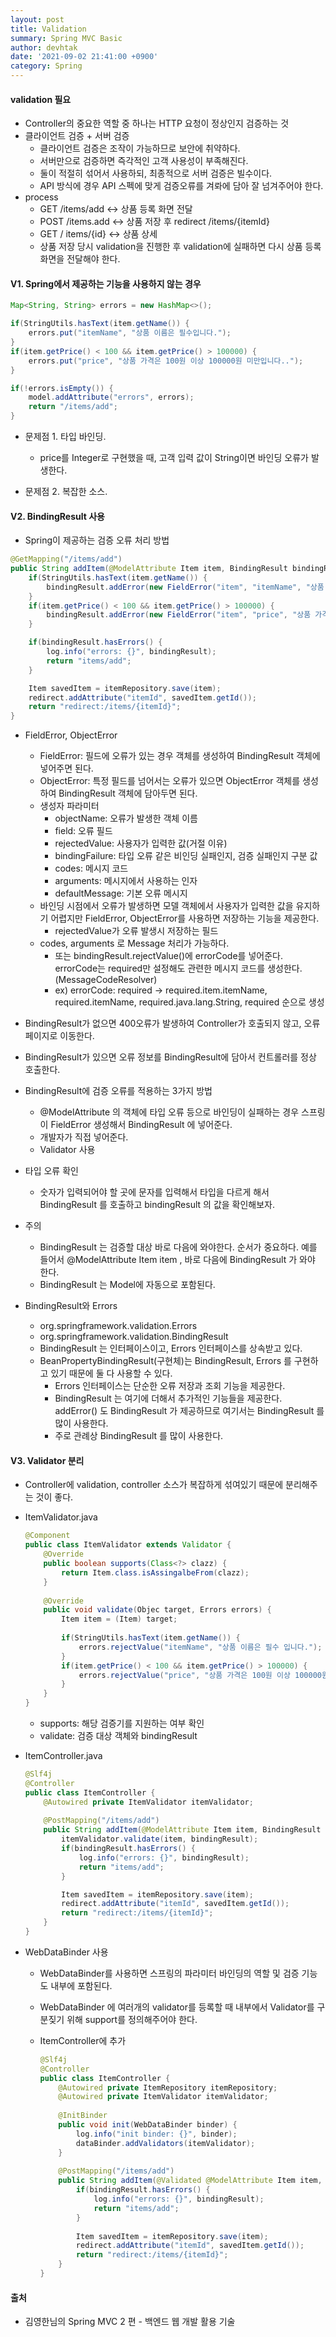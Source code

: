 ```yaml
---
layout: post
title: Validation
summary: Spring MVC Basic
author: devhtak
date: '2021-09-02 21:41:00 +0900'
category: Spring
---
```


#### validation 필요

- Controller의 중요한 역할 중 하나는 HTTP 요청이 정상인지 검증하는 것
- 클라이언트 검증 + 서버 검증
  - 클라이언트 검증은 조작이 가능하므로 보안에 취약하다.
  - 서버만으로 검증하면 즉각적인 고객 사용성이 부족해진다.
  - 둘이 적절히 섞어서 사용하되, 최종적으로 서버 검증은 빌수이다.
  - API 방식에 경우 API 스펙에 맞게 검증오류를 겨롸에 담아 잘 넘겨주어야 한다.
- process
  - GET /items/add <-> 상품 등록 화면 전달
  - POST /items.add <-> 상품 저장 후 redirect /items/{itemId}
  - GET / items/{id} <-> 상품 상세
  - 상품 저장 당시 validation을 진행한 후 validation에 실패하면 다시 상품 등록 화면을 전달해야 한다.

#### V1. Spring에서 제공하는 기능을 사용하지 않는 경우

```java
Map<String, String> errors = new HashMap<>();

if(StringUtils.hasText(item.getName()) {
    errors.put("itemName", "상품 이름은 필수입니다.");
}
if(item.getPrice() < 100 && item.getPrice() > 100000) {
    errors.put("price", "상품 가격은 100원 이상 100000원 미만입니다..");
}

if(!errors.isEmpty()) {
    model.addAttribute("errors", errors);
    return "/items/add";
}
```
- 문제점 1. 타입 바인딩.
  - price를 Integer로 구현했을 때, 고객 입력 값이 String이면 바인딩 오류가 발생한다.

- 문제점 2. 복잡한 소스.
  
#### V2. BindingResult 사용

- Spring이 제공하는 검증 오류 처리 방법

```java
@GetMapping("/items/add")
public String addItem(@ModelAttribute Item item, BindingResult bindingResult, RedirectAttributes redirect) {
    if(StringUtils.hasText(item.getName()) {
        bindingResult.addError(new FieldError("item", "itemName", "상품 이름은 필수 입니다."));
    }
    if(item.getPrice() < 100 && item.getPrice() > 100000) {
        bindingResult.addError(new FieldError("item", "price", "상품 가격은 100원 이상 100000원 미만입니다."));
    }

    if(bindingResult.hasErrors() {
        log.info("errors: {}", bindingResult);
        return "items/add";
    }

    Item savedItem = itemRepository.save(item);
    redirect.addAttribute("itemId", savedItem.getId());      
    return "redirect:/items/{itemId}";
}
```
- FieldError, ObjectError
  - FieldError: 필드에 오류가 있는 경우 객체를 생성하여 BindingResult 객체에 넣어주면 된다.
  - ObjectError: 특정 필드를 넘어서는 오류가 있으면 ObjectError 객체를 생성하여 BindingResult 객체에 담아두면 된다.
  - 생성자 파라미터
    - objectName: 오류가 발생한 객체 이름
    - field: 오류 필드
    - rejectedValue: 사용자가 입력한 값(거절 이유)
    - bindingFailure: 타입 오류 같은 비인딩 실패인지, 검증 실패인지 구분 값
    - codes: 메시지 코드
    - arguments: 메시지에서 사용하는 인자
    - defaultMessage: 기본 오류 메시지
  - 바인딩 시점에서 오류가 발생하면 모델 객체에서 사용자가 입력한 값을 유지하기 어렵지만 FieldError, ObjectError를 사용하면 저장하는 기능을 제공한다.
    - rejectedValue가 오류 발생시 저장하는 필드
  - codes, arguments 로 Message 처리가 가능하다. 
    - 또는 bindingResult.rejectValue()에 errorCode를 넣어준다. errorCode는 required만 설정해도 관련한 메시지 코드를 생성한다.(MessageCodeResolver)
    - ex) errorCode: required -> required.item.itemName, required.itemName, required.java.lang.String, required 순으로 생성

- BindingResult가 없으면 400오류가 발생하여 Controller가 호출되지 않고, 오류 페이지로 이동한다.
- BindingResult가 있으면 오류 정보를 BindingResult에 담아서 컨트롤러를 정상 호출한다.
  
- BindingResult에 검증 오류를 적용하는 3가지 방법
  - @ModelAttribute 의 객체에 타입 오류 등으로 바인딩이 실패하는 경우 스프링이 FieldError 생성해서 BindingResult 에 넣어준다.
  - 개발자가 직접 넣어준다.
  - Validator 사용

- 타입 오류 확인
  - 숫자가 입력되어야 할 곳에 문자를 입력해서 타입을 다르게 해서 BindingResult 를 호출하고 bindingResult 의 값을 확인해보자.

- 주의
  - BindingResult 는 검증할 대상 바로 다음에 와야한다. 순서가 중요하다. 예를 들어서 @ModelAttribute Item item , 바로 다음에 BindingResult 가 와야 한다. 
  - BindingResult 는 Model에 자동으로 포함된다.

- BindingResult와 Errors
  - org.springframework.validation.Errors
  - org.springframework.validation.BindingResult
  - BindingResult 는 인터페이스이고, Errors 인터페이스를 상속받고 있다.
  - BeanPropertyBindingResult(구현체)는 BindingResult, Errors 를 구현하고 있기 때문에 둘 다 사용할 수 있다.
    - Errors 인터페이스는 단순한 오류 저장과 조회 기능을 제공한다. 
    - BindingResult 는 여기에 더해서 추가적인 기능들을 제공한다. addError() 도 BindingResult 가 제공하므로 여기서는 BindingResult 를 많이 사용한다.
    - 주로 관례상 BindingResult 를 많이 사용한다.

#### V3. Validator 분리

- Controller에 validation, controller 소스가 복잡하게 섞여있기 때문에 분리해주는 것이 좋다.
- ItemValidator.java
  ```java
  @Component
  public class ItemValidator extends Validator {
      @Override
      public boolean supports(Class<?> clazz) {
          return Item.class.isAssingalbeFrom(clazz);
      }
      
      @Override
      public void validate(Objec target, Errors errors) {
          Item item = (Item) target;
          
          if(StringUtils.hasText(item.getName()) {
              errors.rejectValue("itemName", "상품 이름은 필수 입니다.");
          }
          if(item.getPrice() < 100 && item.getPrice() > 100000) {
              errors.rejectValue("price", "상품 가격은 100원 이상 100000원 미만입니다.");
          }
      }
  }
  ```
  - supports: 해당 검증기를 지원하는 여부 확인
  - validate: 검증 대상 객체와 bindingResult

- ItemController.java
  ```java
  @Slf4j
  @Controller
  public class ItemController {
      @Autowired private ItemValidator itemValidator;
      
      @PostMapping("/items/add")
      public String addItem(@ModelAttribute Item item, BindingResult bindingResult, RedirectAttributes redirect) {
          itemValidator.validate(item, bindingResult);
          if(bindingResult.hasErrors() {
              log.info("errors: {}", bindingResult);
              return "items/add";
          }

          Item savedItem = itemRepository.save(item);
          redirect.addAttribute("itemId", savedItem.getId());      
          return "redirect:/items/{itemId}";
      }
  }
  ```

- WebDataBinder 사용
  - WebDataBinder를 사용하면 스프링의 파라미터 바인딩의 역할 및 검증 기능도 내부에 포함된다.
  - WebDataBinder 에 여러개의 validator를 등록할 때 내부에서 Validator를 구분짖기 위해 support를 정의해주어야 한다.
  
  - ItemController에 추가
    ```java
    @Slf4j
    @Controller
    public class ItemController {
        @Autowired private ItemRepository itemRepository;
        @Autowired private ItemValidator itemValidator;
        
        @InitBinder
        public void init(WebDataBinder binder) {
            log.info("init binder: {}", binder);
            dataBinder.addValidators(itemValidator);
        }
      
        @PostMapping("/items/add")
        public String addItem(@Validated @ModelAttribute Item item, BindingResult bindingResult, RedirectAttributes redirect) {
            if(bindingResult.hasErrors() {
                log.info("errors: {}", bindingResult);
                return "items/add";
            }
            
            Item savedItem = itemRepository.save(item);
            redirect.addAttribute("itemId", savedItem.getId());      
            return "redirect:/items/{itemId}";
        }
    }
    ```

#### 출처

- 김영한님의 Spring MVC 2 편 - 백엔드 웹 개발 활용 기술
